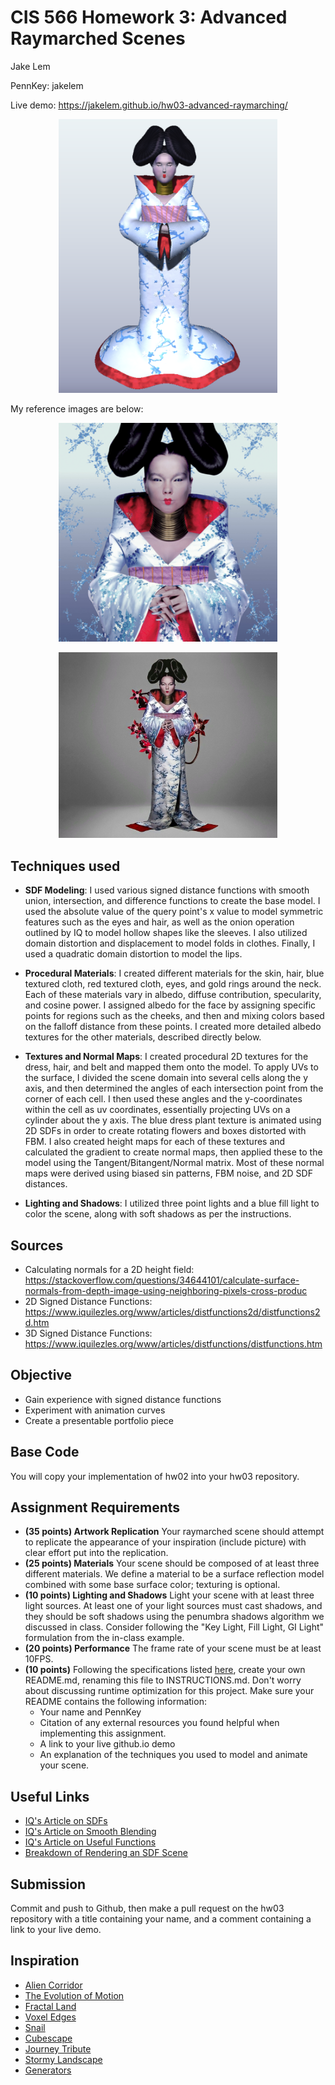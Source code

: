 # CIS 566 Homework 3: Advanced Raymarched Scenes

Jake Lem

PennKey: jakelem

Live demo: https://jakelem.github.io/hw03-advanced-raymarching/

<p align="center">
<img src="images/bjork1.png" alt="drawing" width="350"/>
</p>
<p align= "center">

My reference images are below:

<p align="center">
<img src="images/HomogenicReal.png" alt="drawing" width="350"/>
</p>
<p align= "center">

<p align="center">
<img src="images/HomogenicReal2.jpeg" alt="drawing" width="350"/>
</p>
<p align= "center">

## Techniques used
- __SDF Modeling__: I used various signed distance functions with smooth union, intersection, and difference functions to create the base model. I used the absolute value of the query point's x value to model symmetric features such as the eyes and hair, as well as the onion operation outlined by IQ to model hollow shapes like the sleeves. I also utilized domain distortion and displacement to model folds in clothes. Finally, I used a quadratic domain distortion to model the lips.

- __Procedural Materials__: I created different materials for the skin, hair, blue textured cloth, red textured cloth, eyes, and gold rings around the neck. Each of these materials vary in albedo, diffuse contribution, specularity, and cosine power. I assigned albedo for the face by assigning specific points for regions such as the cheeks, and then and mixing colors based on the falloff distance from these points. I created more detailed albedo textures for the other materials, described directly below.

- __Textures and Normal Maps__: I created procedural 2D textures for the dress, hair, and belt and mapped them onto the model. To apply UVs to the surface, I divided the scene domain into several cells along the y axis, and then determined the angles of each intersection point from the corner of each cell. I then used these angles and the y-coordinates within the cell as uv coordinates, essentially projecting UVs on a cylinder about the y axis. The blue dress plant texture is animated using 2D SDFs in order to create rotating flowers and boxes distorted with FBM. I also created height maps for each of these textures and calculated the gradient to create normal maps, then applied these to the model using the Tangent/Bitangent/Normal matrix. Most of these normal maps were derived using  biased sin patterns, FBM noise, and 2D SDF distances.

- __Lighting and Shadows__: I utilized three point lights and a blue fill light to color the scene, along with soft shadows as per the instructions.



## Sources
- Calculating normals for a 2D height field: https://stackoverflow.com/questions/34644101/calculate-surface-normals-from-depth-image-using-neighboring-pixels-cross-produc
- 2D Signed Distance Functions: https://www.iquilezles.org/www/articles/distfunctions2d/distfunctions2d.htm
- 3D Signed Distance Functions: https://www.iquilezles.org/www/articles/distfunctions/distfunctions.htm

## Objective
- Gain experience with signed distance functions
- Experiment with animation curves
- Create a presentable portfolio piece

## Base Code

You will copy your implementation of hw02 into your hw03 repository.

## Assignment Requirements
- __(35 points) Artwork Replication__ Your raymarched scene should attempt to replicate the appearance of your inspiration (include picture) with clear effort put into the replication.
- __(25 points) Materials__ Your scene should be composed of at least three different materials. We define a material to be a surface reflection model combined with some base surface color; texturing is optional.
- __(10 points) Lighting and Shadows__ Light your scene with at least three light sources. At least one of your light sources must cast shadows, and they should be soft shadows using the penumbra shadows algorithm we discussed in class. Consider following the "Key Light, Fill Light, GI Light" formulation from the in-class example.
- __(20 points) Performance__ The frame rate of your scene must be at least 10FPS.
- __(10 points)__ Following the specifications listed
[here](https://github.com/pjcozzi/Articles/blob/master/CIS565/GitHubRepo/README.md),
create your own README.md, renaming this file to INSTRUCTIONS.md. Don't worry
about discussing runtime optimization for this project. Make sure your
README contains the following information:
  - Your name and PennKey
  - Citation of any external resources you found helpful when implementing this
  assignment.
  - A link to your live github.io demo
  - An explanation of the techniques you used to model and animate your scene.

## Useful Links
- [IQ's Article on SDFs](http://www.iquilezles.org/www/articles/distfunctions/distfunctions.htm)
- [IQ's Article on Smooth Blending](http://www.iquilezles.org/www/articles/smin/smin.htm)
- [IQ's Article on Useful Functions](http://www.iquilezles.org/www/articles/functions/functions.htm)
- [Breakdown of Rendering an SDF Scene](http://www.iquilezles.org/www/material/nvscene2008/rwwtt.pdf)


## Submission
Commit and push to Github, then make a pull request on the hw03 repository with a title containing your name, and a comment containing a link to your live demo.

## Inspiration
- [Alien Corridor](https://www.shadertoy.com/view/4slyRs)
- [The Evolution of Motion](https://www.shadertoy.com/view/XlfGzH)
- [Fractal Land](https://www.shadertoy.com/view/XsBXWt)
- [Voxel Edges](https://www.shadertoy.com/view/4dfGzs)
- [Snail](https://www.shadertoy.com/view/ld3Gz2)
- [Cubescape](https://www.shadertoy.com/view/Msl3Rr)
- [Journey Tribute](https://www.shadertoy.com/view/ldlcRf)
- [Stormy Landscape](https://www.shadertoy.com/view/4ts3z2)
- [Generators](https://www.shadertoy.com/view/Xtf3Rn)
